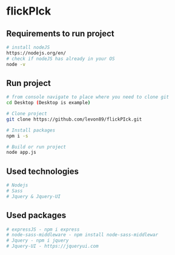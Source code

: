 # flickPIck

## Requirements to run project

``` bash
# install nodeJS
https://nodejs.org/en/
# check if nodeJS has already in your OS
node -v
```

## Run project

``` bash
# from console navigate to place where you need to clone git
cd Desktop (Desktop is example)

# Clone project
git clone https://github.com/levon89/flickPIck.git

# Install packages
npm i -s

# Build or run project
node app.js 

```

## Used technologies

``` bash
# Nodejs
# Sass
# Jquery & Jquery-UI

```

## Used packages

``` bash
# expressJS - npm i express
# node-sass-middleware - npm install node-sass-middlewar
# Jquery - npm i jquery
# Jquery-UI - https://jqueryui.com
```
